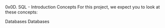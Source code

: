 0x0D. SQL - Introduction
Concepts
For this project, we expect you to look at these concepts:

Databases
Databases
